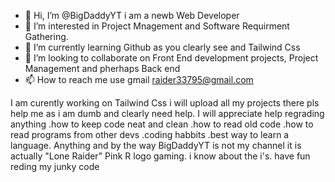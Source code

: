 - 👋 Hi, I’m @BigDaddyYT i am a newb Web Developer
- 👀 I’m interested in Project Mnagement and Software Requirment Gathering.
- 🌱 I’m currently learning Github as you clearly see and Tailwind Css 
- 💞️ I’m looking to collaborate on Front End development projects, Project Management and pherhaps Back end
- 📫 How to reach me use gmail raider33795@gmail.com

I am curently working on Tailwind Css i will upload all my projects there pls help me as i am dumb and clearly need help.
I will appreciate help regrading anything .how to keep code neat and clean .how to read old code .how to read programs from
other devs .coding habbits .best way to learn a language. 
Anything and by the way BigDaddyYT is not my channel it is actually "Lone Raider" Pink R logo gaming.
i know about the i's.
have fun reding my junky code
